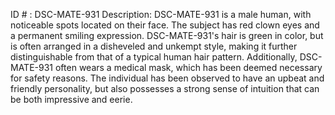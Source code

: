 ID # : DSC-MATE-931
Description: DSC-MATE-931 is a male human, with noticeable spots located on their face. The subject has red clown eyes and a permanent smiling expression. DSC-MATE-931's hair is green in color, but is often arranged in a disheveled and unkempt style, making it further distinguishable from that of a typical human hair pattern. Additionally, DSC-MATE-931 often wears a medical mask, which has been deemed necessary for safety reasons. The individual has been observed to have an upbeat and friendly personality, but also possesses a strong sense of intuition that can be both impressive and eerie.